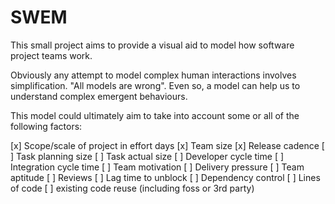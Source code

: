 SWEM
====

This small project aims to provide a visual aid to model how software project
teams work.

Obviously any attempt to model complex human interactions involves
simplification. "All models are wrong". Even so, a model can help us to
understand complex emergent behaviours.

This model could ultimately aim to take into account some or all of the
following factors:

[x] Scope/scale of project in effort days
[x] Team size
[x] Release cadence
[ ] Task planning size
[ ] Task actual size
[ ] Developer cycle time
[ ] Integration cycle time
[ ] Team motivation
[ ] Delivery pressure
[ ] Team aptitude
[ ] Reviews
[ ] Lag time to unblock
[ ] Dependency control
[ ] Lines of code
[ ] existing code reuse (including foss or 3rd party)
